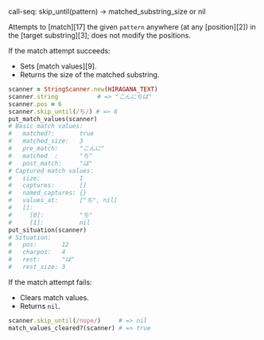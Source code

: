 call-seq:
  skip_until(pattern) -> matched_substring_size or nil

Attempts to [match][17] the given `pattern`
anywhere (at any [position][2]) in the [target substring][3];
does not modify the positions.

If the match attempt succeeds:

- Sets [match values][9].
- Returns the size of the matched substring.

```rb
scanner = StringScanner.new(HIRAGANA_TEXT)
scanner.string           # => "こんにちは"
scanner.pos = 6
scanner.skip_until(/ち/) # => 6
put_match_values(scanner)
# Basic match values:
#   matched?:       true
#   matched_size:   3
#   pre_match:      "こんに"
#   matched  :      "ち"
#   post_match:     "は"
# Captured match values:
#   size:           1
#   captures:       []
#   named_captures: {}
#   values_at:      ["ち", nil]
#   []:
#     [0]:          "ち"
#     [1]:          nil
put_situation(scanner)
# Situation:
#   pos:       12
#   charpos:   4
#   rest:      "は"
#   rest_size: 3
```

If the match attempt fails:

- Clears match values.
- Returns `nil`.

```rb
scanner.skip_until(/nope/)     # => nil
match_values_cleared?(scanner) # => true
```
